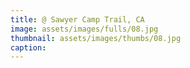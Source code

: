 ```yaml
---
title: @ Sawyer Camp Trail, CA
image: assets/images/fulls/08.jpg
thumbnail: assets/images/thumbs/08.jpg
caption:
---
```

